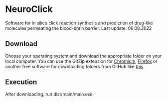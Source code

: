 # NeuroClick
Software for in silico click reaction synthesis and prediction of drug-like molecules permeating the blood-brain barrier. Last update: 06.08.2022

## Download
Choose your operating system and download the appropriate folder on your local computer. You can use the GitZip extension for [Chromium](https://chrome.google.com/webstore/detail/gitzip-for-github/ffabmkklhbepgcgfonabamgnfafbdlkn), [Firefox](https://addons.mozilla.org/ru/firefox/addon/gitzip/) or another free software for downloading folders from GitHub like [this](https://download-directory.github.io/).

## Execution
After downloading, run dist/main/main.exe
